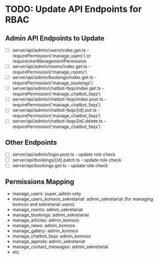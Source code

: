 # TODO: Update API Endpoints for RBAC

## Admin API Endpoints to Update
- [ ] server/api/admin/users/index.get.ts - requirePermission('manage_users') or requireUserManagementPermission
- [ ] server/api/admin/rooms/index.get.ts - requirePermission('manage_rooms')
- [ ] server/api/admin/bookings/index.get.ts - requirePermission('manage_bookings')
- [ ] server/api/admin/chatbot-faqs/index.get.ts - requirePermission('manage_chatbot_faqs')
- [ ] server/api/admin/chatbot-faqs/index.post.ts - requirePermission('manage_chatbot_faqs')
- [ ] server/api/admin/chatbot-faqs/[id].put.ts - requirePermission('manage_chatbot_faqs')
- [ ] server/api/admin/chatbot-faqs/[id].delete.ts - requirePermission('manage_chatbot_faqs')

## Other Endpoints
- [ ] server/api/admin/login.post.ts - update role check
- [ ] server/api/bookings/[id].patch.ts - update role check
- [ ] server/api/bookings.get.ts - update role check

## Permissions Mapping
- manage_users: super_admin only
- manage_users_komsos_sekretariat: admin_sekretariat (for managing komsos and sekretariat users)
- manage_rooms: admin_sekretariat
- manage_bookings: admin_sekretariat
- manage_articles: admin_komsos
- manage_news: admin_komsos
- manage_gallery: admin_komsos
- manage_chatbot_faqs: admin_komsos
- manage_agenda: admin_sekretariat
- manage_contact_messages: admin_sekretariat
- etc.
